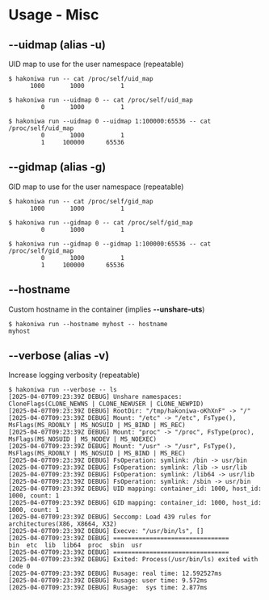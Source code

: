 # Usage - Misc

## --uidmap (alias -u)

UID map to use for the user namespace (repeatable)

```console,ignore
$ hakoniwa run -- cat /proc/self/uid_map
      1000       1000          1

$ hakoniwa run --uidmap 0 -- cat /proc/self/uid_map
         0       1000          1

$ hakoniwa run --uidmap 0 --uidmap 1:100000:65536 -- cat /proc/self/uid_map
         0       1000          1
         1     100000      65536
```

## --gidmap (alias -g)

GID map to use for the user namespace (repeatable)


```console,ignore
$ hakoniwa run -- cat /proc/self/gid_map
      1000       1000          1

$ hakoniwa run --gidmap 0 -- cat /proc/self/gid_map
         0       1000          1

$ hakoniwa run --gidmap 0 --gidmap 1:100000:65536 -- cat /proc/self/gid_map
         0       1000          1
         1     100000      65536
```


## --hostname

Custom hostname in the container (implies **--unshare-uts**)

```console
$ hakoniwa run --hostname myhost -- hostname
myhost

```

## --verbose (alias -v)

Increase logging verbosity (repeatable)

```console,ignore
$ hakoniwa run --verbose -- ls
[2025-04-07T09:23:39Z DEBUG] Unshare namespaces: CloneFlags(CLONE_NEWNS | CLONE_NEWUSER | CLONE_NEWPID)
[2025-04-07T09:23:39Z DEBUG] RootDir: "/tmp/hakoniwa-oKhXnF" -> "/"
[2025-04-07T09:23:39Z DEBUG] Mount: "/etc" -> "/etc", FsType(), MsFlags(MS_RDONLY | MS_NOSUID | MS_BIND | MS_REC)
[2025-04-07T09:23:39Z DEBUG] Mount: "proc" -> "/proc", FsType(proc), MsFlags(MS_NOSUID | MS_NODEV | MS_NOEXEC)
[2025-04-07T09:23:39Z DEBUG] Mount: "/usr" -> "/usr", FsType(), MsFlags(MS_RDONLY | MS_NOSUID | MS_BIND | MS_REC)
[2025-04-07T09:23:39Z DEBUG] FsOperation: symlink: /bin -> usr/bin
[2025-04-07T09:23:39Z DEBUG] FsOperation: symlink: /lib -> usr/lib
[2025-04-07T09:23:39Z DEBUG] FsOperation: symlink: /lib64 -> usr/lib
[2025-04-07T09:23:39Z DEBUG] FsOperation: symlink: /sbin -> usr/bin
[2025-04-07T09:23:39Z DEBUG] UID mapping: container_id: 1000, host_id: 1000, count: 1
[2025-04-07T09:23:39Z DEBUG] GID mapping: container_id: 1000, host_id: 1000, count: 1
[2025-04-07T09:23:39Z DEBUG] Seccomp: Load 439 rules for architectures(X86, X8664, X32)
[2025-04-07T09:23:39Z DEBUG] Execve: "/usr/bin/ls", []
[2025-04-07T09:23:39Z DEBUG] ================================
bin  etc  lib  lib64  proc  sbin  usr
[2025-04-07T09:23:39Z DEBUG] ================================
[2025-04-07T09:23:39Z DEBUG] Exited: Process(/usr/bin/ls) exited with code 0
[2025-04-07T09:23:39Z DEBUG] Rusage: real time: 12.592527ms
[2025-04-07T09:23:39Z DEBUG] Rusage: user time: 9.572ms
[2025-04-07T09:23:39Z DEBUG] Rusage:  sys time: 2.877ms
```
